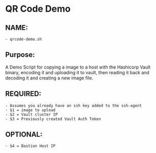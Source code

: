 # QR Code Demo

## NAME:
    - qrcode-demo.sh
## Purpose:
A Demo Script for copying a image to a host with the Hashicorp Vault binary, encoding it and uploading it to vault, then reading it back and decoding it and creating a new image file.

## REQUIRED:
    - Assumes you already have an ssh key added to the ssh-agent
    - $1 = image to upload
    - $2 = Vault cluster IP
    - $3 = Previously created Vault Auth Token

## OPTIONAL:
    - $4 = Bastion Host IP

